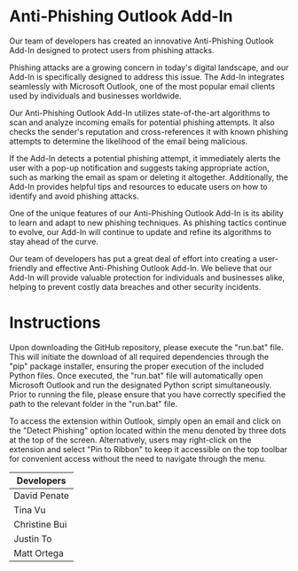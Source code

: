 # Anti-Phishing Outlook Add-In #
Our team of developers has created an innovative Anti-Phishing Outlook Add-In designed to protect users from phishing attacks.

Phishing attacks are a growing concern in today's digital landscape, and our Add-In is specifically designed to address this issue. The Add-In integrates seamlessly with Microsoft Outlook, one of the most popular email clients used by individuals and businesses worldwide.

Our Anti-Phishing Outlook Add-In utilizes state-of-the-art algorithms to scan and analyze incoming emails for potential phishing attempts. It also checks the sender's reputation and cross-references it with known phishing attempts to determine the likelihood of the email being malicious.

If the Add-In detects a potential phishing attempt, it immediately alerts the user with a pop-up notification and suggests taking appropriate action, such as marking the email as spam or deleting it altogether. Additionally, the Add-In provides helpful tips and resources to educate users on how to identify and avoid phishing attacks.

One of the unique features of our Anti-Phishing Outlook Add-In is its ability to learn and adapt to new phishing techniques. As phishing tactics continue to evolve, our Add-In will continue to update and refine its algorithms to stay ahead of the curve.

Our team of developers has put a great deal of effort into creating a user-friendly and effective Anti-Phishing Outlook Add-In. We believe that our Add-In will provide valuable protection for individuals and businesses alike, helping to prevent costly data breaches and other security incidents.

# Instructions #
Upon downloading the GitHub repository, please execute the "run.bat" file. This will initiate the download of all required dependencies through the "pip" package installer, ensuring the proper execution of the included Python files. Once executed, the "run.bat" file will automatically open Microsoft Outlook and run the designated Python script simultaneously. Prior to running the file, please ensure that you have correctly specified the path to the relevant folder in the "run.bat" file.

To access the extension within Outlook, simply open an email and click on the "Detect Phishing" option located within the menu denoted by three dots at the top of the screen. Alternatively, users may right-click on the extension and select "Pin to Ribbon" to keep it accessible on the top toolbar for convenient access without the need to navigate through the menu.

Developers |
------------- |
David Penate |
Tina Vu |
Christine Bui |
Justin To |
Matt Ortega |
